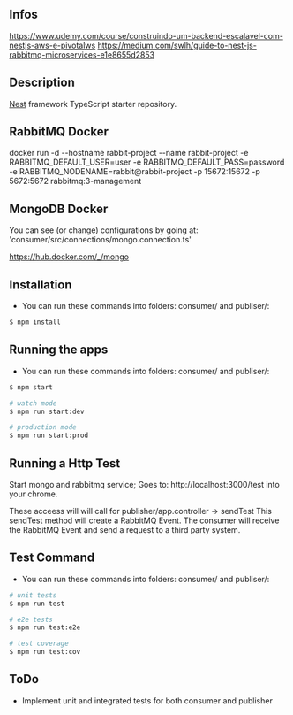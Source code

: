 ## Infos
https://www.udemy.com/course/construindo-um-backend-escalavel-com-nestjs-aws-e-pivotalws
https://medium.com/swlh/guide-to-nest-js-rabbitmq-microservices-e1e8655d2853

## Description

[Nest](https://github.com/nestjs/nest) framework TypeScript starter repository.

## RabbitMQ Docker

docker run -d --hostname rabbit-project --name rabbit-project -e RABBITMQ_DEFAULT_USER=user -e RABBITMQ_DEFAULT_PASS=password -e RABBITMQ_NODENAME=rabbit@rabbit-project -p 15672:15672 -p 5672:5672 rabbitmq:3-management

## MongoDB Docker

You can see (or change) configurations by going at: 'consumer/src/connections/mongo.connection.ts'

https://hub.docker.com/_/mongo

## Installation

- You can run these commands into folders: consumer/ and publiser/:
```bash
$ npm install
```

## Running the apps

- You can run these commands into folders: consumer/ and publiser/:

```bash
$ npm start

# watch mode
$ npm run start:dev

# production mode
$ npm run start:prod
```

## Running a Http Test

Start mongo and rabbitmq service;
Goes to: http://localhost:3000/test into your chrome.

These acceess will will call for publisher/app.controller -> sendTest
This sendTest method will create a RabbitMQ Event.
The consumer will receive the RabbitMQ Event and send a request to a third party system.


## Test Command

- You can run these commands into folders: consumer/ and publiser/:

```bash
# unit tests
$ npm run test

# e2e tests
$ npm run test:e2e

# test coverage
$ npm run test:cov
```

## ToDo
- Implement unit and integrated tests for both consumer and publisher